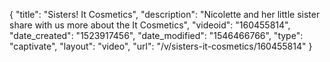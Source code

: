 {
    "title": "Sisters! It Cosmetics",
    "description": "Nicolette and her little sister share with us more about the It Cosmetics",
    "videoid": "160455814",
    "date_created": "1523917456",
    "date_modified": "1546466766",
    "type": "captivate",
    "layout": "video",
    "url": "\/v\/sisters-it-cosmetics\/160455814"
}